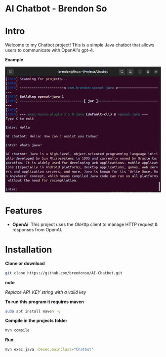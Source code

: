 # AI Chatbot - Brendon So

# Intro
Welcome to my Chatbot project! This is a simple Java chatbot that allows users to communicate with OpenAI's gpt-4.

**Example**

<img src="SS.png" alt="Completed game" width="700"/>

# Features
- **OpenAi**: This project uses the OkHttp client to manage HTTP request & responses from OpenAI.

# Installation
**Clone or download**
```bash
git clone https://github.com/brendonso/AI-Chatbot.git
```

**note**

*Replace API_KEY string with a valid key*

**To run this program it requires maven** 
```bash
sudo apt install maven -y
```
**Compile in the projects folder**
```bash
mvn compile
```
**Run**
```bash
mvn exec:java -Dexec.mainClass="Chatbot"
```
